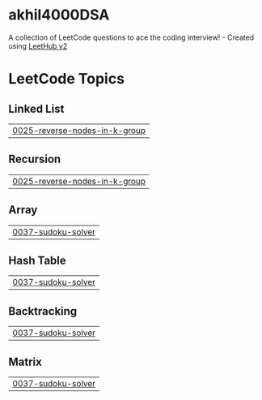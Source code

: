 # akhil4000DSA
A collection of LeetCode questions to ace the coding interview! - Created using [LeetHub v2](https://github.com/arunbhardwaj/LeetHub-2.0)

<!---LeetCode Topics Start-->
# LeetCode Topics
## Linked List
|  |
| ------- |
| [0025-reverse-nodes-in-k-group](https://github.com/akhil3000/akhil4000DSA/tree/master/0025-reverse-nodes-in-k-group) |
## Recursion
|  |
| ------- |
| [0025-reverse-nodes-in-k-group](https://github.com/akhil3000/akhil4000DSA/tree/master/0025-reverse-nodes-in-k-group) |
## Array
|  |
| ------- |
| [0037-sudoku-solver](https://github.com/akhil3000/akhil4000DSA/tree/master/0037-sudoku-solver) |
## Hash Table
|  |
| ------- |
| [0037-sudoku-solver](https://github.com/akhil3000/akhil4000DSA/tree/master/0037-sudoku-solver) |
## Backtracking
|  |
| ------- |
| [0037-sudoku-solver](https://github.com/akhil3000/akhil4000DSA/tree/master/0037-sudoku-solver) |
## Matrix
|  |
| ------- |
| [0037-sudoku-solver](https://github.com/akhil3000/akhil4000DSA/tree/master/0037-sudoku-solver) |
<!---LeetCode Topics End-->